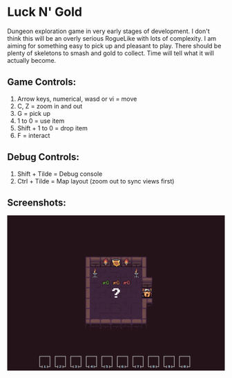 # Luck N' Gold
Dungeon exploration game in very early stages of development. I don't think this will be an overly serious RogueLike with lots of complexity. I am aiming for something easy to pick up and pleasant to play. There should be plenty of skeletons to smash and gold to collect. Time will tell what it will actually become.

## Game Controls:
1. Arrow keys, numerical, wasd or vi = move
2. C, Z = zoom in and out
3. G = pick up
4. 1 to 0 = use item
5. Shift + 1 to 0 = drop item
6. F = interact

## Debug Controls:
1. Shift + Tilde = Debug console
1. Ctrl + Tilde = Map layout (zoom out to sync views first)

## Screenshots:

<p align="center" style="margin-bottom: 0px !important;">
  <img width="800" src="/Screenshots/Gameplay.png" alt="Gameplay" align="center">
</p>
